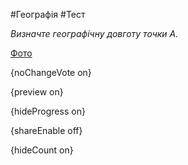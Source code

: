 #Географія #Тест

*Визначте географічну довготу точки А.*

[Фото](https://zno.osvita.ua//doc/images/znotest/123/12308/49-52.jpg)

{noChangeVote on}

{preview on}

{hideProgress on}

{shareEnable off}

{hideCount on}

